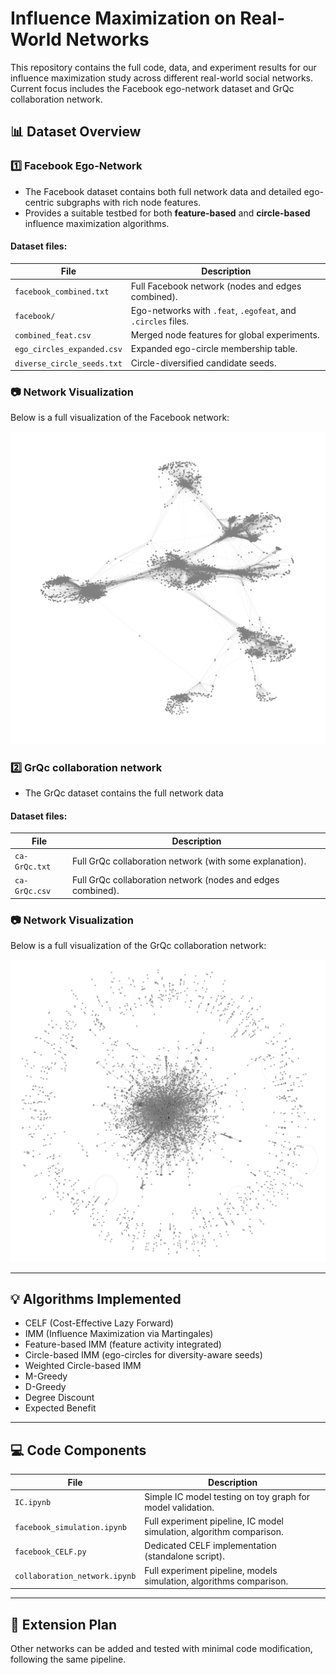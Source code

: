 # Influence Maximization on Real-World Networks

This repository contains the full code, data, and experiment results for our influence maximization study across different real-world social networks. Current focus includes the Facebook ego-network dataset and GrQc collaboration network.

## 📊 Dataset Overview

### 1️⃣ Facebook Ego-Network

* The Facebook dataset contains both full network data and detailed ego-centric subgraphs with rich node features.
* Provides a suitable testbed for both **feature-based** and **circle-based** influence maximization algorithms.

#### Dataset files:

| File                       | Description                                                  |
| -------------------------- | ------------------------------------------------------------ |
| `facebook_combined.txt`    | Full Facebook network (nodes and edges combined).            |
| `facebook/`                | Ego-networks with `.feat`, `.egofeat`, and `.circles` files. |
| `combined_feat.csv`        | Merged node features for global experiments.                 |
| `ego_circles_expanded.csv` | Expanded ego-circle membership table.                        |
| `diverse_circle_seeds.txt` | Circle-diversified candidate seeds.                          |

### 📷 Network Visualization

Below is a full visualization of the Facebook network:

<img src="facebook_network/facebook_network.png" width="600"/>

### :two: GrQc collaboration network

* The GrQc dataset contains the full network data

#### Dataset files:

| File                       | Description                                                  |
| -------------------------- | ------------------------------------------------------------ |
| `ca-GrQc.txt`              | Full GrQc collaboration network (with some explanation).     |
| `ca-GrQc.csv`              | Full GrQc collaboration network (nodes and edges combined).  |

### 📷 Network Visualization

Below is a full visualization of the GrQc collaboration network:

<img src="collaboration_network/collaboration_network.png" width="600"/>

---

## 💡 Algorithms Implemented

* CELF (Cost-Effective Lazy Forward)
* IMM (Influence Maximization via Martingales)
* Feature-based IMM (feature activity integrated)
* Circle-based IMM (ego-circles for diversity-aware seeds)
* Weighted Circle-based IMM
* M-Greedy
* D-Greedy
* Degree Discount
* Expected Benefit
---

## 💻 Code Components

| File                        | Description                                                          |
| --------------------------- | -------------------------------------------------------------------- |
| `IC.ipynb`                  | Simple IC model testing on toy graph for model validation.           |
| `facebook_simulation.ipynb` | Full experiment pipeline, IC model simulation, algorithm comparison. |
| `facebook_CELF.py`          | Dedicated CELF implementation (standalone script).                   |
| `collaboration_network.ipynb`| Full experiment pipeline, models simulation, algorithms comparison. |

---

## 📌 Extension Plan

Other networks can be added and tested with minimal code modification, following the same pipeline.
